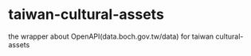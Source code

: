 # taiwan-cultural-assets
the wrapper about OpenAPI(data.boch.gov.tw/data) for taiwan cultural-assets

